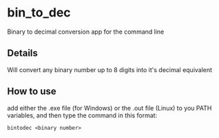 # bin_to_dec
Binary to decimal conversion app for the command line

## Details 
Will convert any binary number up to 8 digits into it's decimal equivalent 

## How to use 
add either the .exe file (for Windows) or the .out file (Linux) to you PATH variables, 
and then type the command in this format:

`bintodec <binary number>`
